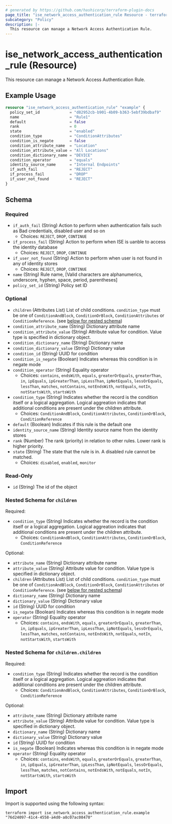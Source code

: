 ```yaml
---
# generated by https://github.com/hashicorp/terraform-plugin-docs
page_title: "ise_network_access_authentication_rule Resource - terraform-provider-ise"
subcategory: "Policy"
description: |-
  This resource can manage a Network Access Authentication Rule.
---
```


# ise_network_access_authentication_rule (Resource)

This resource can manage a Network Access Authentication Rule.

## Example Usage

```terraform
resource "ise_network_access_authentication_rule" "example" {
  policy_set_id             = "d82952cb-b901-4b09-b363-5ebf39bdbaf9"
  name                      = "Rule1"
  default                   = false
  rank                      = 0
  state                     = "enabled"
  condition_type            = "ConditionAttributes"
  condition_is_negate       = false
  condition_attribute_name  = "Location"
  condition_attribute_value = "All Locations"
  condition_dictionary_name = "DEVICE"
  condition_operator        = "equals"
  identity_source_name      = "Internal Endpoints"
  if_auth_fail              = "REJECT"
  if_process_fail           = "DROP"
  if_user_not_found         = "REJECT"
}
```

<!-- schema generated by tfplugindocs -->
## Schema

### Required

- `if_auth_fail` (String) Action to perform when authentication fails such as Bad credentials, disabled user and so on
  - Choices: `REJECT`, `DROP`, `CONTINUE`
- `if_process_fail` (String) Action to perform when ISE is uanble to access the identity database
  - Choices: `REJECT`, `DROP`, `CONTINUE`
- `if_user_not_found` (String) Action to perform when user is not found in any of identity stores
  - Choices: `REJECT`, `DROP`, `CONTINUE`
- `name` (String) Rule name, [Valid characters are alphanumerics, underscore, hyphen, space, period, parentheses]
- `policy_set_id` (String) Policy set ID

### Optional

- `children` (Attributes List) List of child conditions. `condition_type` must be one of `ConditionAndBlock`, `ConditionOrBlock`, `ConditionAttributes` or `ConditionReference`. (see [below for nested schema](#nestedatt--children))
- `condition_attribute_name` (String) Dictionary attribute name
- `condition_attribute_value` (String) Attribute value for condition. Value type is specified in dictionary object.
- `condition_dictionary_name` (String) Dictionary name
- `condition_dictionary_value` (String) Dictionary value
- `condition_id` (String) UUID for condition
- `condition_is_negate` (Boolean) Indicates whereas this condition is in negate mode
- `condition_operator` (String) Equality operator
  - Choices: `contains`, `endsWith`, `equals`, `greaterOrEquals`, `greaterThan`, `in`, `ipEquals`, `ipGreaterThan`, `ipLessThan`, `ipNotEquals`, `lessOrEquals`, `lessThan`, `matches`, `notContains`, `notEndsWith`, `notEquals`, `notIn`, `notStartsWith`, `startsWith`
- `condition_type` (String) Indicates whether the record is the condition itself or a logical aggregation. Logical aggreation indicates that additional conditions are present under the children attribute.
  - Choices: `ConditionAndBlock`, `ConditionAttributes`, `ConditionOrBlock`, `ConditionReference`
- `default` (Boolean) Indicates if this rule is the default one
- `identity_source_name` (String) Identity source name from the identity stores
- `rank` (Number) The rank (priority) in relation to other rules. Lower rank is higher priority.
- `state` (String) The state that the rule is in. A disabled rule cannot be matched.
  - Choices: `disabled`, `enabled`, `monitor`

### Read-Only

- `id` (String) The id of the object

<a id="nestedatt--children"></a>
### Nested Schema for `children`

Required:

- `condition_type` (String) Indicates whether the record is the condition itself or a logical aggregation. Logical aggreation indicates that additional conditions are present under the children attribute.
  - Choices: `ConditionAndBlock`, `ConditionAttributes`, `ConditionOrBlock`, `ConditionReference`

Optional:

- `attribute_name` (String) Dictionary attribute name
- `attribute_value` (String) Attribute value for condition. Value type is specified in dictionary object.
- `children` (Attributes List) List of child conditions. `condition_type` must be one of `ConditionAndBlock`, `ConditionOrBlock`, `ConditionAttributes` or `ConditionReference`. (see [below for nested schema](#nestedatt--children--children))
- `dictionary_name` (String) Dictionary name
- `dictionary_value` (String) Dictionary value
- `id` (String) UUID for condition
- `is_negate` (Boolean) Indicates whereas this condition is in negate mode
- `operator` (String) Equality operator
  - Choices: `contains`, `endsWith`, `equals`, `greaterOrEquals`, `greaterThan`, `in`, `ipEquals`, `ipGreaterThan`, `ipLessThan`, `ipNotEquals`, `lessOrEquals`, `lessThan`, `matches`, `notContains`, `notEndsWith`, `notEquals`, `notIn`, `notStartsWith`, `startsWith`

<a id="nestedatt--children--children"></a>
### Nested Schema for `children.children`

Required:

- `condition_type` (String) Indicates whether the record is the condition itself or a logical aggregation. Logical aggreation indicates that additional conditions are present under the children attribute.
  - Choices: `ConditionAndBlock`, `ConditionAttributes`, `ConditionOrBlock`, `ConditionReference`

Optional:

- `attribute_name` (String) Dictionary attribute name
- `attribute_value` (String) Attribute value for condition. Value type is specified in dictionary object.
- `dictionary_name` (String) Dictionary name
- `dictionary_value` (String) Dictionary value
- `id` (String) UUID for condition
- `is_negate` (Boolean) Indicates whereas this condition is in negate mode
- `operator` (String) Equality operator
  - Choices: `contains`, `endsWith`, `equals`, `greaterOrEquals`, `greaterThan`, `in`, `ipEquals`, `ipGreaterThan`, `ipLessThan`, `ipNotEquals`, `lessOrEquals`, `lessThan`, `matches`, `notContains`, `notEndsWith`, `notEquals`, `notIn`, `notStartsWith`, `startsWith`

## Import

Import is supported using the following syntax:

```shell
terraform import ise_network_access_authentication_rule.example "76d24097-41c4-4558-a4d0-a8c07ac08470"
```
